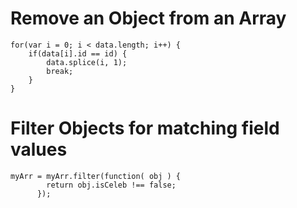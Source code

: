 # Remove an Object from an Array

```
for(var i = 0; i < data.length; i++) {
    if(data[i].id == id) {
        data.splice(i, 1);
        break;
    }
}
```


# Filter Objects for matching field values

```
myArr = myArr.filter(function( obj ) {
        return obj.isCeleb !== false;
      });
```
